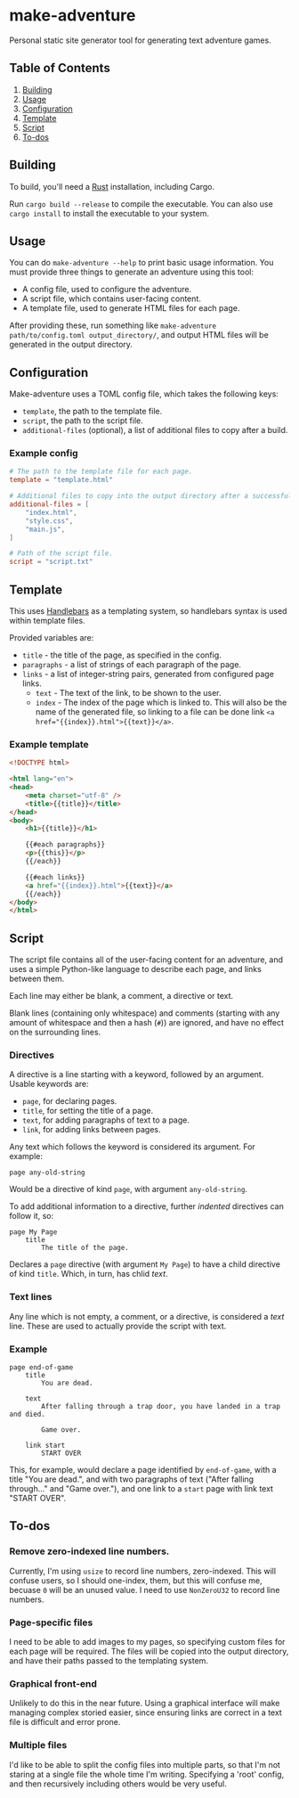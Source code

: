 # make-adventure

Personal static site generator tool for generating text adventure games.

## Table of Contents

1. [Building](#building)
2. [Usage](#usage)
1. [Configuration](#configuration)
2. [Template](#template)
3. [Script](#script)
4. [To-dos](#to-dos)

## Building

To build, you'll need a [Rust](https://www.rust-lang.org/) installation, including Cargo.

Run `cargo build --release` to compile the executable. You can also use `cargo install` to install the executable to your system.

## Usage

You can do `make-adventure --help` to print basic usage information. You must provide three things to generate an adventure using this tool:

- A config file, used to configure the adventure.
- A script file, which contains user-facing content.
- A template file, used to generate HTML files for each page.

After providing these, run something like `make-adventure path/to/config.toml output_directory/`, and output HTML files will be generated in the output directory.

## Configuration

Make-adventure uses a TOML config file, which takes the following keys:

- `template`, the path to the template file.
- `script`, the path to the script file.
- `additional-files` (optional), a list of additional files to copy after a build.

### Example config

```toml
# The path to the template file for each page.
template = "template.html"

# Additional files to copy into the output directory after a successful build.
additional-files = [
    "index.html",
    "style.css",
    "main.js",
]

# Path of the script file.
script = "script.txt"
```

## Template

This uses [Handlebars](https://lib.rs/crates/handlebars) as a templating system, so handlebars syntax is used within template files.

Provided variables are:

- `title` - the title of the page, as specified in the config.
- `paragraphs` - a list of strings of each paragraph of the page.
- `links` - a list of integer-string pairs, generated from configured page links.
  - `text` - The text of the link, to be shown to the user.
  - `index` - The index of the page which is linked to. This will also be the name of the generated file, so linking to a file can be done link `<a href="{{index}}.html">{{text}}</a>`.

### Example template

```html
<!DOCTYPE html>

<html lang="en">
<head>
    <meta charset="utf-8" />
    <title>{{title}}</title>
</head>
<body>
    <h1>{{title}}</h1>

    {{#each paragraphs}}
    <p>{{this}}</p>
    {{/each}}

    {{#each links}}
    <a href="{{index}}.html">{{text}}</a>
    {{/each}}
</body>
</html>
```

## Script

The script file contains all of the user-facing content for an adventure, and uses a simple Python-like language to describe each page, and links between them.

Each line may either be blank, a comment, a directive or text.

Blank lines (containing only whitespace) and comments (starting with any amount of whitespace and then a hash (`#`)) are ignored, and have no effect on the surrounding lines.

### Directives

A directive is a line starting with a keyword, followed by an argument. Usable keywords are:

- `page`, for declaring pages.
- `title`, for setting the title of a page.
- `text`, for adding paragraphs of text to a page.
- `link`, for adding links between pages.

Any text which follows the keyword is considered its argument. For example:

```
page any-old-string
```

Would be a directive of kind `page`, with argument `any-old-string`.

To add additional information to a directive, further *indented* directives can follow it, so:

```
page My Page
    title
        The title of the page.

```

Declares a `page` directive (with argument `My Page`) to have a child directive of kind `title`. Which, in turn, has chlid *text*.

### Text lines

Any line which is not empty, a comment, or a directive, is considered a *text* line. These are used to actually provide the script with text.

### Example

```
page end-of-game
    title
        You are dead.

    text
        After falling through a trap door, you have landed in a trap and died.

        Game over.

    link start
        START OVER
```

This, for example, would declare a page identified by `end-of-game`, with a title "You are dead.", and with two paragraphs of text ("After falling through..." and "Game over."), and one link to a `start` page with link text "START OVER".

## To-dos

### Remove zero-indexed line numbers.

Currently, I'm using `usize` to record line numbers, zero-indexed. This will confuse users, so I should one-index, them, but this will confuse me, becuase `0` will be an unused value. I need to use `NonZeroU32` to record line numbers.

### Page-specific files

I need to be able to add images to my pages, so specifying custom files for each page will be required. The files will be copied into the output directory, and have their paths passed to the templating system.

### Graphical front-end

Unlikely to do this in the near future. Using a graphical interface will make managing complex storied easier, since ensuring links are correct in a text file is difficult and error prone.

### Multiple files

I'd like to be able to split the config files into multiple parts, so that I'm not staring at a single file the whole time I'm writing. Specifying a 'root' config, and then recursively including others would be very useful.

